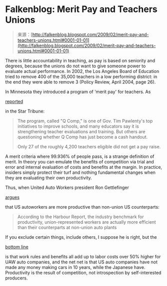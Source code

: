 <!--yml
category: 未分类
date: 2024-05-12 22:28:36
-->

# Falkenblog: Merit Pay and Teachers Unions

> 来源：[http://falkenblog.blogspot.com/2009/02/merit-pay-and-teachers-unions.html#0001-01-01](http://falkenblog.blogspot.com/2009/02/merit-pay-and-teachers-unions.html#0001-01-01)

There is little accountability in teaching, as pay is based on seniority and degrees, because the unions do not want to give someone power to evaluate actual performance. In 2002, the Los Angeles Board of Education tried to remove 400 of the 35,000 teachers in a low performing district: in the end they were able to remove 3 (Policy Review, April 2004, page 26).

In Minnesota they introduced a program of 'merit pay' for teachers. As

[reported](http://www.startribune.com/politics/state/38755677.html?elr=KArksLckD8EQDUoaEyqyP4O:DW3ckUiD3aPc:_Yyc:aUac8HEaDiaMDCinchO7DU)

in the Star Tribune:

> The program, called "Q Comp," is one of Gov. Tim Pawlenty's top initiatives to improve schools, and many educators say it is strengthening teacher evaluations and training. But others are questioning whether Q Comp has just become a cash handout.
> 
> Only 27 of the roughly 4,200 teachers eligible did not get a pay raise.

A merit criteria where 99.936% of people pass, is a strange definition of merit. In theory you can emulate the benefits of competition via trial and error and internal evaluation of costs and benefits at the margin. In practice, insiders simply protect their turf and nothing fundamental changes when they are evaluating their own productivity.

Thus, when United Auto Workers president Ron Gettlefinger

[argues](http://www.gsmlaborcouncil.org/node/3053)

that US autoworkers are more productive than non-union US counterparts:

> According to the Harbour Report, the industry benchmark for productivity, union-represented workers are actually more efficient than their counterparts at non-union auto plants

If you exclude certain things, include others, I suppose he is right, but the

[bottom line](http://falkenblog.blogspot.com/2008/11/senate-hearing-on-autos.html)

is that work rules and benefits all add up to labor costs over 50% higher for UAW auto companies, and the net net is that US auto companies have not made any money making cars in 10 years, while the Japanese have. Productivity is the result of competition, not introspection by self-interested producers.